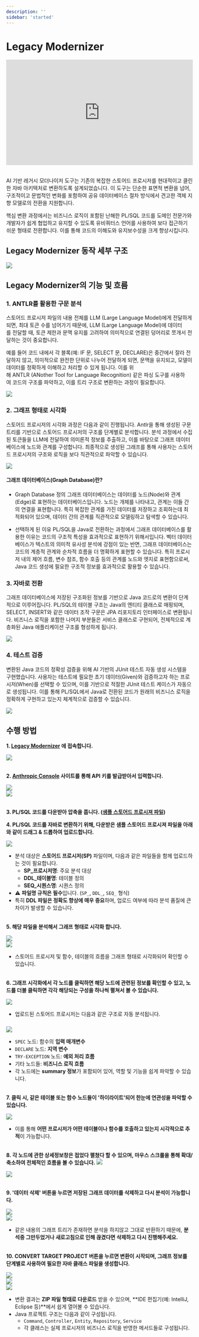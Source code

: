```yaml
---
description: ''
sidebar: 'started'
---
```


# Legacy Modernizer

<div style="position: relative; padding-bottom: 56.25%; padding-top: 0px; height: 0; overflow: hidden;">
	<iframe style="position: absolute; top: 0; left: 0; width: 100%; height: 100%;" 
        src="https://www.youtube.com/embed/-cMP4bCkiFc" 
        frameborder="0" crolling="no" frameborder="none" allowfullscreen="">
    </iframe>
</div>
<br>

AI 기반 레거시 모더나이저 도구는 기존의 복잡한 스토어드 프로시저를 현대적이고 클린한 자바 아키텍처로 변환하도록 설계되었습니다. 이 도구는 단순한 표면적 변환을 넘어, 구조적이고 문법적인 변화를 포함하여 공유 데이터베이스 절차 방식에서 견고한 객체 지향 모델로의 전환을 지원합니다.

핵심 변환 과정에서는 비즈니스 로직이 포함된 난해한 PL/SQL 코드를 도메인 전문가와 개발자가 쉽게 협업하고 유지할 수 있도록 유비쿼터스 언어를 사용하여 보다 접근하기 쉬운 형태로 전환합니다. 이를 통해 코드의 이해도와 유지보수성을 크게 향상시킵니다.

## Legacy Modernizer 동작 세부 구조
<img src="https://www.uengine.org/images/Legacy-Code-2-Clean-Code.jpg">

## Legacy Modernizer의 기능 및 흐름
### 1. ANTLR를 활용한 구문 분석
스토어드 프로시저 파일의 내용 전체를 LLM (Large Language Model)에게 전달하게 되면, 최대 토큰 수를 넘어가기 때문에,  LLM (Large Language Model)에 데이터를 전달할 때, 토큰 제한과 문맥 유지를 고려하여 의미적으로 연결된 덩어리로 쪼개서 전달하는 것이 중요합니다. 

예를 들어 코드 내에서 각 블록(예: IF 문, SELECT 문, DECLARE)은 중간에서 잘라 전달하지 않고, 의미적으로 완전한 단위로 나누어 전달하게 되면, 문맥을 유지되고, 모델이 데이터를 정확하게 이해하고 처리할 수 있게 됩니다. 이를 위해 ANTLR (ANother Tool for Language Recognition) 같은 파싱 도구를 사용하여 코드의 구조를 파악하고, 이를 트리 구조로 변환하는 과정이 필요합니다.

<img src="https://github.com/user-attachments/assets/cfdd2696-292a-41fc-949f-c6f7c09f4292">

### 2. 그래프 형태로 시각화
스토어드 프로시저의 시각화 과정은 다음과 같이 진행됩니다. Antlr을 통해 생성된 구문 트리를 기반으로 스토어드 프로시저의 구조를 단계별로 분석합니다. 분석 과정에서 수집된 토큰들을 LLM에 전달하여 의미론적 정보를 추출하고, 이를 바탕으로 그래프 데이터베이스에 노드와 관계를 구성합니다. 최종적으로 생성된 그래프를 통해 사용자는 스토어드 프로시저의 구조와 로직을 보다 직관적으로 파악할 수 있습니다.

<img src="https://github.com/user-attachments/assets/c2b2b284-9f73-4ba0-b633-e863b6406949">

#### 그래프 데이터베이스(Graph Database)란?
* Graph Database 정의
그래프 데이터베이스는 데이터를 노드(Node)와 관계(Edge)로 표현하는 데이터베이스입니다. 노드는 개체를 나타내고, 관계는 이들 간의 연결을 표현합니다. 특히 복잡한 관계를 가진 데이터를 저장하고 조회하는데 최적화되어 있으며, 데이터 간의 관계를 직관적으로 모델링하고 탐색할 수 있습니다.

* 선택하게 된 이유
PL/SQL을 Java로 전환하는 과정에서 그래프 데이터베이스를 활용한 이유는 코드의 구조적 특성을 효과적으로 표현하기 위해서입니다. 벡터 데이터베이스가 텍스트의 의미적 유사성 분석에 강점이 있는 반면, 그래프 데이터베이스는 코드의 계층적 관계와 순차적 흐름을 더 명확하게 표현할 수 있습니다. 특히 프로시저 내의 제어 흐름, 변수 참조, 함수 호출 등의 관계를 노드와 엣지로 표현함으로써, Java 코드 생성에 필요한 구조적 정보를 효과적으로 활용할 수 있습니다.

### 3. 자바로 전환
그래프 데이터베이스에 저장된 구조화된 정보를 기반으로 Java 코드로의 변환이 단계적으로 이루어집니다. PL/SQL의 테이블 구조는 Java의 엔티티 클래스로 매핑되며, SELECT, INSERT와 같은 데이터 조작 구문은 JPA 리포지토리 인터페이스로 변환됩니다. 비즈니스 로직을 포함한 나머지 부분들은 서비스 클래스로 구현되어, 전체적으로 계층화된 Java 애플리케이션 구조를 형성하게 됩니다.

<img src="https://github.com/user-attachments/assets/64599fc7-b9d2-4a67-a0d9-d9ed8ec51abd">

### 4. 테스트 검증
변환된 Java 코드의 정확성 검증을 위해 AI 기반의 JUnit 테스트 자동 생성 시스템을 구현했습니다. 사용자는 테스트에 필요한 초기 데이터(Given)와 검증하고자 하는 프로시저(When)를 선택할 수 있으며, 이를 기반으로 적절한 JUnit 테스트 케이스가 자동으로 생성됩니다. 이를 통해 PL/SQL에서 Java로 전환된 코드가 원래의 비즈니스 로직을 정확하게 구현하고 있는지 체계적으로 검증할 수 있습니다.

<img src="https://github.com/user-attachments/assets/881e0570-4030-4c59-a897-c2026879e744">

## 수행 방법
<!-- #### 데모 : 근태 관리 시스템 자바 코드 전환 -->

**1. [Legacy Modernizer](http://modernizer.uengine.io/) 에 접속합니다.**

<img src="https://ju0735.github.io/uengine-new.github.io/images/legacy-modernizer/01.png">
<br><br>

**2. [Anthropic Console](https://console.anthropic.com/settings/keys) 사이트를 통해 API 키를 발급받아서 입력합니다.**

<img src="https://ju0735.github.io/uengine-new.github.io/images/legacy-modernizer/02.png">
<br>

<img src="https://ju0735.github.io/uengine-new.github.io/images/legacy-modernizer/03.png">
<br><br>

**3. PL/SQL 코드를 다운받아 압축을 풉니다. ([샘플 스토어드 프로시져 파일](https://www.uengine.org/images/sample_stored_procedure_file_new.zip))**

**4. PL/SQL 코드를 자바로 변환하기 위해, 다운받은 샘플 스토어드 프로시져 파일을 아래와 같이 드래그 & 드롭하여 업로드합니다.**

<!-- 분석 과정을 통해 데이터를 처리하게 됩니다.** -->

<img src="https://ju0735.github.io/uengine-new.github.io/images/legacy-modernizer/04.png">
<br>

<!-- - 변환 시 직면하는 주요 도전 중 하나인 LLM 문자열 크기 제한을 해결하기 위해 PL/SQL 코드를 여러 단위로 분할하여 전달합니다.
- Antlr와 같은 파싱 도구를 활용하여 구문 구조를 파악하고, 의미 있는 문맥을 유지하며 문을 분할하여 분석에 활용합니다.
 - 원본 코드도 확인 가능하며, 직원 존재 여부 확인, 정규직 여부 확인 함수는 전달된 직원키를 사용하여 확인할 수 있습니다.
- 이미 존재하는 직원인지 확인하는 함수를 호출하여 존재하지 않다면 인서트문을 실행합니다. -->
- 분석 대상은 **스토어드 프로시저(SP)** 파일이며, 다음과 같은 파일들을 함께 업로드하는 것이 필요합니다.
    - **SP_프로시저명**: 주요 분석 대상
    - **DDL_테이블명**: 테이블 정의
    - **SEQ_시퀀스명**: 시퀀스 정의
- ⚠️ **파일명 규칙은 필수**입니다. (`SP_`, `DDL_`, `SEQ_` 형식)
- 특히 **DDL 파일은 정확도 향상에 매우 중요**하며, 업로드 여부에 따라 분석 품질에 큰 차이가 발생할 수 있습니다.
<br><br>

**5. 해당 파일을 분석해서 그래프 형태로 시각화 합니다.**

<img src="https://ju0735.github.io/uengine-new.github.io/images/legacy-modernizer/05.png">
<br>

<img src="https://ju0735.github.io/uengine-new.github.io/images/legacy-modernizer/06.png">
<br>

<!-- - 업로드한 PL/SQL 파일 단위과 같이 4개의 최상위 노드가 구성되고, 각각 해당되는 구성을 하나씩 펼쳐서 볼 수 있습니다.
- 직원 정보의 유무를 확인하며, 특정 테이블에서 레코드를 조회하는 셀렉트 문이 포함되어 있습니다.
- 함수의 입력 매개변수와 지역 변수를 설명하는 스펙이 있으며, 비즈니스 로직을 나타내는 노드가 존재합니다.
- 세부 노드는 각각 summary가 존재하여, 무슨 역할을 하는지 파악할 수 있습니다. -->
- 스토어드 프로시저 및 함수, 테이블의 흐름을 그래프 형태로 시각화되어 확인할 수 있습니다.
<br><br>

**6. 그래프 시각화에서 각 노드를 클릭하면 해당 노드에 관련된 정보를 확인할 수 있고, 노드를 더블 클릭하면 각각 해당되는 구성을 하나씩 펼쳐서 볼 수 있습니다.**

<img src="https://ju0735.github.io/uengine-new.github.io/images/legacy-modernizer/07.png">
<br>
<!-- - 셀렉트, DML (Data Manipulation Language) 노드는 테이블과 연관이 되어있으며, 셀렉트는 FROM으로 인서트, 딜리트, 업데이트는 NEXT로 연결되어 있습니다.
- 테이블을 클릭하면 필드 정보와 NULL 여부를 확인할 수 있고, 같은 테이블이기 때문에 클릭시 하이라이트로 표시가 됩니다.
- 함수를 클릭할때도 하이라이트가 표시되어 어떤 함수가 호출되는지 쉽게 파악할 수 있으며, 다양한 프로시저와 패키지가 구성되어 있습니다.
- 출퇴근 관리 패키지도 똑같은 구조로 되어있으며, 이러한 그래프 정보들을 활용하여 자바로 변환하게 됩니다. -->

- 업로드된 스토어드 프로시저는 다음과 같은 구조로 자동 분석됩니다.
<img src="https://ju0735.github.io/uengine-new.github.io/images/legacy-modernizer/07-1.png" style="margin-top: 10px;">

  - `SPEC` 노드: 함수의 **입력 매개변수**
  - `DECLARE` 노드: **지역 변수**
  - `TRY-EXCEPTION` 노드: **예외 처리 흐름**
  - 기타 노드들: **비즈니스 로직 흐름**
  - 각 노드에는 **summary 정보**가 포함되어 있어, 역할 및 기능을 쉽게 파악할 수 있습니다.
<br><br>

**7. 클릭 시, 같은 테이블 또는 함수 노드들이 '하이라이트'되어 한눈에 연관성을 파악할 수 있습니다.**

<img src="https://ju0735.github.io/uengine-new.github.io/images/legacy-modernizer/08.png">
<br>

- 이를 통해 **어떤 프로시저가 어떤 테이블이나 함수를 호출하고 있는지 시각적으로 추적**이 가능합니다.
<br><br>

**8. 각 노드에 관한 상세정보창은 접었다 펼쳤다 할 수 있으며, 마우스 스크롤을 통해 확대/축소하여 전체적인 흐름을 볼 수 있습니다.**
<img src="https://ju0735.github.io/uengine-new.github.io/images/legacy-modernizer/09.png">
<br>

<img src="https://ju0735.github.io/uengine-new.github.io/images/legacy-modernizer/10.png">
<br><br>

**9. '데이터 삭제' 버튼을 누르면 저장된 그래프 데이터를 삭제하고 다시 분석이 가능합니다.**

<img src="https://ju0735.github.io/uengine-new.github.io/images/legacy-modernizer/11.png">
<br>

<img src="https://ju0735.github.io/uengine-new.github.io/images/legacy-modernizer/12.png">
<br>

- 같은 내용의 그래프 트리가 존재하면 분석을 하지않고 그대로 반환하기 때문에, **분석중 그만두었거나 새로고침으로 인해 끊겼다면 삭제하고 다시 진행해주세요.**
<br><br>

**10. CONVERT TARGET PROJECT 버튼을 누르면 변환이 시작되며, 그래프 정보를 단계별로 사용하여 필요한 자바 클래스 파일을 생성합니다.**

<img src="https://ju0735.github.io/uengine-new.github.io/images/legacy-modernizer/13.png">
<br>
<img src="https://ju0735.github.io/uengine-new.github.io/images/legacy-modernizer/14.png">
<br>

<img src="https://ju0735.github.io/uengine-new.github.io/images/demo-corporate/use-04.jpg">
<br>

- 변환 결과는 **ZIP 파일 형태로 다운로드** 받을 수 있으며, **IDE 편집기(예: IntelliJ, Eclipse 등)**에서 쉽게 열어볼 수 있습니다.
- Java 프로젝트 구조는 다음과 같이 구성됩니다.
    - `Command`, `Controller`, `Entity`, `Repository`, `Service`
    - 각 클래스는 실제 프로시저의 비즈니스 로직을 반영한 메서드들로 구성됩니다.

<!-- - 각 업로드된 파일에 따라 어떤 패키지 파일과 어떤 프로시저가 컨버팅되는지를 표시합니다.
- 자바로 전환된 결과는 zip 형태로 다운로드 받을수도 있습니다.
- 변환된 자바 프로젝트는 커맨드, 컨트롤러, 엔티티, 리포지토리, 서비스로 구분되어 각 메서드가 실제 로직을 실행하는 구조로 되어 있습니다.
- 예를들어, INS_EMPLOYEE는 직원을 등록하는 프로시저로, '직원키', '직원이름', '부서코드', '정규직 여부' 정보를 받게되어 관련 메서드를 호출하여 해당 직원 정보를 생성하고 저장합니다.
<br><br> 

**6. 자바로 변환된 결과가 제대로 되었는지 확인하기 위해 특정 프로시저를 실행할 수 있으며, 추가로 파라미터와 필요한 초기 데이터를 입력할 수 있습니다.**

<img src="https://www.uengine.org/images/demo-corporate/use-05.jpg">

- 직원, 급여, 결근여부 등 입력된 정보는 자동으로 테스트 케이스를 생성하는 데 사용됩니다.
- 여러 케이스를 추가하여 다양한 상황을 테스트하고, 정직원 여부에 따른 급여 변화 등을 확인합니다.
- 테스트 결과는 화면에 반영되며, 테스트를 수행한 뒤의 데이터와 입력한 프로시저 정보를 통해 검증됩니다.
<br><br>

**7. 테스트가 성공하면 Given-When-Then 로직이 제대로 실행된 것을 확인할 수 있습니다.**

<img src="https://www.uengine.org/images/demo-corporate/use-06.jpg">

- 실제 테스트 시행 시 트랜지션 로그가 생성되어 보여집니다.
- Given은 입력한 정보를, When은 프로시저 호출, 파라미터 정보, Then은 호출 결과를 보여줍니다.
- test폴더에 파일이 생성되고, CASE 1 에 입력한 값과 정보가 동일하며 정규직의 경우 한 번 결근시 10만원 감소하여, 총 90만원으로 변환되는 로직을 확인할 수 있습니다.
<br><br>

<img src="https://www.uengine.org/images/demo-corporate/use-07.jpg">

- CASE 2 도 마찬가지로 입력 값과 정보가 동일하며, 정규직이 아닐 경우 한 번 결근시 20만원 감소하여, 80만원에서 60만원으로 변동된 결과가 나타납니다.
- CASE 2 에 입력한 데이터를 기반으로 java에서도 초기 데이터를 등록하게 되고 Given-When-Then 로직이 제대로 실행된 것을 확인할 수 있습니다.
- 만일 테스트가 실패하면, 피드백 루프를 통해 계속 코드를 수정하며 같은 결과를 도출하게 됩니다. -->

<style>
.mobile-view {
    display: none;
}
.btn-pdf {
    text-align: center; 
    line-height: 30px; 
    border-radius: 8px;
    display: inline-block;
    text-align: center;
    margin-bottom: 30px;
    padding: 8px 16px;
}
.btn-pdf a {
    font-size: 16px;
    font-weight: bold;
    color: #fff !important;
    text-decoration: none;
}

@media screen and (max-width: 499px) {
    .responsive-table {
        display: none;
    }

    .mobile-view {
        display: block;
    }

    .mobile-view div {
        font-size: 16px;
        font-weight: bold;
        margin-top:20px;
    }
}
</style>